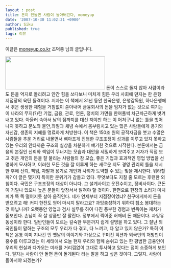```yaml
---
layout : post
title: 돈이 안돌면 사람이 돌아버린다, moneyup
date: '2007-10-30 11:02:31 +0900'
author: Siku
published: true
tags: 리뷰
---
```

이글은 <a href="http://moneyup.co.kr/">moneyup.co.kr</a> 조덕중 님의 글입니다.

<img onmouseover="MM_showHideLayers('Layer1','','hide')" usemap="#Map" src="http://moneyup.co.kr/main_img/book_bg_1.gif" border="0" alt="" width="312" height="103" />
돈이 스스로 돌지 않아 사람이라도 돈을 억지로 돌리려고 안간 힘을 쓰다보니 미치게 힘든 우리 사회에 던지는 한 은행 지점장의 육탄 돌격이다.
저자는 이 책에서 31년 동안 한국은행, 은행감독원, 하나은행에서 겪은 생생한 체험을 거침없이 쏟아내어 금융회사의 돈을 임자가 없는 것으로 여기는 이 나라의 무지(?)한 기업, 금융, 관료, 언론, 정치의 가면을 한꺼풀씩 차근차근하게 벗겨내고 있다.
아울러 속아서 남의 짐까지를 대신 져야만 하는 이 어처구니 없는 틀을 벗어나지 못하고 분노와 불안,좌절과 체념 속에서 몸부림치고 있는 많은 사람들에게 용기와 자신감, 생존의 지혜를 명료하게 처방한다.
이 책은 150조 원의 공적자금을 붓고 수많은 사람들을 추운 거리로 내몰면서 뼈아프게 진행한 구조조정이 성과를 이루고 있지 못하고 있는 우리의 안타까운 구조의 실상을 차분하게 얘기한 것으로 시작한다.
본론에서는 금융의 본질인 신뢰와 책임이 무너지는 모습과 대안을 세밀하게 보여주고 저자가 직접 보고 겪은 개인의 돈을 잘 불리는 사람들의 참 모습, 좋은 기업과 효과적인 영업 방법을 선명하게 묘사하고, 이러한 모든 것을 잘 이루게 하는 새로운 지도 경영 관리의 틀을 제시한 후에 신뢰, 책임, 자발과 용기로 개인과 사회가 도약할 수 있는 빛을 제시한다.
뭐라할까?
이 글은 몇가지 특이한 분위기가 감돌고 있다.
무엇보다도 지칠 줄 모르는 후련한 외침이다.
국민은 구조조정의 대상이 아니다. 그 설계사이고 운전수이고, 정비사이다.
큰돈이 거덜나 있으니 높은 분들이 앞장서서 밝혀야 할 것이다.
한편으로 현장의 소리가 마치 피가 뚝 뚝 떨어지듯 살아 움직인다.
네가 언제부터 지점장이었냐? 친구에게까지 돈을 받으려고 해!
커피 한잔도 얻어 마시지 말라고요? 과잉충성하기 위하여 침소 봉대하는 것 아닙니까?
오랫동안 영업과 검사 실무를 하여 다진 풍부한 경험과 번뜩이는 재치가 돋보인다.
손님이 꼭 살 상품만 잘 팔린다.
정부에서 찍어준 허깨비 돈 때문이다. 과잉유동성이라 한다.
일반인들이 모르는 깊숙한 부분까지 쉽게 설명을 하고 있다.
그 잘난 외국인들이 말하는 구조의 모두 우리가 다 겪고, 다 느끼고, 다 알고 있지 않은가?
특히 이 책은 온통 이미 지나간 먼 옛날의 이야기와 가상으로 꾸며진 픽션과 외국인의 처방만이 홍수를 이루고있는 이 세태에서 오늘 현재 우리와 함께 숨쉬고 있는 한 평범한 금융인이 우리의 현실과 다가오는 미래를 거리낌없이 그대로 투사하고 있다는 점이 소중하게 보인다.
필자는 사람이 안 돌면 돈이 돌게된다 라는 말을 하고 싶은 것이다.
그렇지.
사람이 돌아서야 되겠는가?

